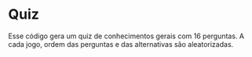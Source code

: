 # Quiz

Esse código gera um quiz de conhecimentos gerais com 16 perguntas. A cada jogo, ordem das perguntas e das alternativas são aleatorizadas.
